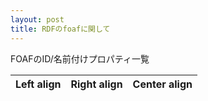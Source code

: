 ```yaml
---
layout: post
title: RDFのfoafに関して
---
```


FOAFのID/名前付けプロパティ一覧

| Left align | Right align | Center align |
|:-----------|------------:|:------------:|
